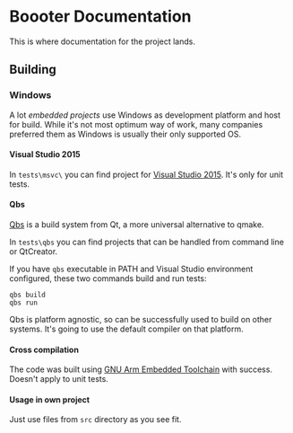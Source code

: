 # Boooter Documentation

This is where documentation for the project lands.

## Building

### Windows

A lot _embedded projects_ use Windows as development platform and host for build. While it's not most optimum way of work, many companies preferred them as Windows is usually their only supported OS.

#### Visual Studio 2015

In `tests\msvc\` you can find project for [Visual Studio 2015](https://www.visualstudio.com/pl/vs/older-downloads/). It's only for unit tests.

#### Qbs

[Qbs](http://doc.qt.io/qbs/index.html) is a build system from Qt, a more universal alternative to qmake.

In `tests\qbs` you can find projects that can be handled from command line or QtCreator.

If you have `qbs` executable in PATH and Visual Studio environment configured, these two commands build and run tests:
```
qbs build
qbs run
```
Qbs is platform agnostic, so can be successfully used to build on other systems. It's going to use the default compiler on that platform.

#### Cross compilation

The code was built using [GNU Arm Embedded Toolchain](https://developer.arm.com/open-source/gnu-toolchain/gnu-rm) with success. Doesn't apply to unit tests.

#### Usage in own project

Just use files from `src` directory as you see fit.
